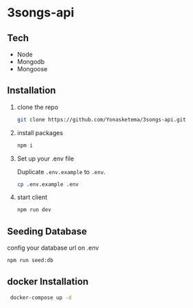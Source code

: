 # 3songs-api


## Tech

- Node
- Mongodb
- Mongoose
  
## Installation
 
1. clone the repo

   ```sh
   git clone https://github.com/Yonasketema/3songs-api.git
   ```
3. install packages

   ```sh
   npm i
   ```
5. Set up your .env file

   Duplicate `.env.example` to `.env`.

    ```bash
    cp .env.example .env
    ```
   
6. start client

   ```sh
   npm run dev
   ```

## Seeding Database

   config your database url on .env

   ```sh
   npm run seed:db
   ```

## docker Installation   
  
   ```bash
    docker-compose up -d
   ```



   


